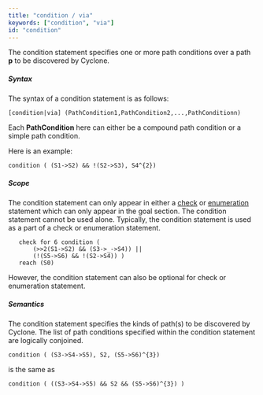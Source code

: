 ```yaml
---
title: "condition / via"
keywords: ["condition", "via"]
id: "condition"
---
```


The condition statement specifies one or more path conditions over a path **p** to be discovered by Cyclone.

##### Syntax

The syntax of a condition statement is as follows:

```cyclone
[condition|via] (PathCondition1,PathCondition2,...,PathConditionn) 
```

Each **PathCondition** here can either be a compound path condition or a simple path condition.

Here is an example:

```cyclone
condition ( (S1->S2) && !(S2->S3), S4^{2}) 
```

##### Scope

The condition statement can only appear in either a [check](https://classicwuhao.github.io/cyclone_tutorial/expr/check-expr.html) or [enumeration](https://classicwuhao.github.io/cyclone_tutorial/expr/enumerate-expr.html) statement which can only appear in the goal section. The condition statement cannot be used alone. Typically, the condition statement is used as a part of a check or enumeration statement.

```cyclone
   check for 6 condition ( 
       (>>2(S1->S2) && (S3->_->S4)) || 
       (!(S5->S6) && !(S2->S4)) ) 
   reach (S0)
```

However, the condition statement can also be optional for check or enumeration statement.

##### Semantics

The condition statement specifies the kinds of path(s) to be discovered by Cyclone. The list of path conditions specified within the condition statement are logically conjoined.

```cyclone
condition ( (S3->S4->S5), S2, (S5->S6)^{3}) 
```

is the same as

```cyclone
condition ( ((S3->S4->S5) && S2 && (S5->S6)^{3}) ) 
```